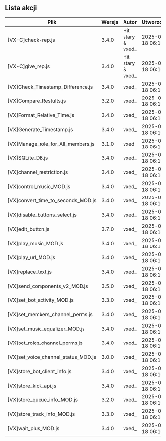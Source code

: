 ## Lista akcji
<!-- ACTIONS_TABLE_START -->
| Plik | Wersja | Autor | Utworzono | Zaktualizowano |
|------|--------|-------|-----------|----------------|
| [VX-C]check-rep.js | 3.4.0 | Hit stary & vxed_ | 2025-09-18 06:10 | undefined |
| [VX-C]give_rep.js | 3.4.0 | Hit stary & vxed_ | 2025-09-18 06:10 | undefined |
| [VX]Check_Timestamp_Difference.js | 3.4.0 | vxed_ | 2025-09-18 06:10 | undefined |
| [VX]Compare_Restults.js | 3.2.0 | vxed_ | 2025-09-18 06:10 | undefined |
| [VX]Format_Relative_Time.js | 3.4.0 | vxed_ | 2025-09-18 06:10 | undefined |
| [VX]Generate_Timestamp.js | 3.4.0 | vxed_ | 2025-09-18 06:10 | undefined |
| [VX]Manage_role_for_All_members.js | 3.1.0 | vxed | 2025-09-18 06:10 | undefined |
| [VX]SQLite_DB.js | 3.4.0 | vxed_ | 2025-09-18 06:10 | undefined |
| [VX]channel_restriction.js | 3.4.0 | vxed_ | 2025-09-18 06:10 | undefined |
| [VX]control_music_MOD.js | 3.4.0 | vxed_ | 2025-09-18 06:10 | 2025-09-18 06:29 |
| [VX]convert_time_to_seconds_MOD.js | 3.4.0 | vxed_ | 2025-09-18 06:10 | undefined |
| [VX]disable_buttons_select.js | 3.4.0 | vxed_ | 2025-09-18 06:10 | undefined |
| [VX]edit_button.js | 3.7.0 | vxed_ | 2025-09-18 06:10 | undefined |
| [VX]play_music_MOD.js | 3.4.0 | vxed_ | 2025-09-18 06:10 | undefined |
| [VX]play_url_MOD.js | 3.4.0 | vxed_ | 2025-09-18 06:10 | 2025-09-18 06:26 |
| [VX]replace_text.js | 3.4.0 | vxed_ | 2025-09-18 06:10 | undefined |
| [VX]send_components_v2_MOD.js | 3.5.0 | vxed_ | 2025-09-18 06:10 | undefined |
| [VX]set_bot_activity_MOD.js | 3.3.0 | vxed_ | 2025-09-18 06:10 | undefined |
| [VX]set_members_channel_perms.js | 3.4.0 | vxed_ | 2025-09-18 06:10 | undefined |
| [VX]set_music_equalizer_MOD.js | 3.4.0 | vxed_ | 2025-09-18 06:10 | undefined |
| [VX]set_roles_channel_perms.js | 3.4.0 | vxed_ | 2025-09-18 06:10 | undefined |
| [VX]set_voice_channel_status_MOD.js | 3.0.0 | vxed_ | 2025-09-18 06:10 | undefined |
| [VX]store_bot_client_info.js | 3.4.0 | vxed_ | 2025-09-18 06:10 | undefined |
| [VX]store_kick_api.js | 3.4.0 | vxed_ | 2025-09-18 06:10 | undefined |
| [VX]store_queue_info_MOD.js | 3.2.0 | vxed_ | 2025-09-18 06:10 | undefined |
| [VX]store_track_info_MOD.js | 3.3.0 | vxed_ | 2025-09-18 06:10 | undefined |
| [VX]wait_plus_MOD.js | 3.4.0 | vxed_ | 2025-09-18 06:10 | undefined |
<!-- ACTIONS_TABLE_END -->
